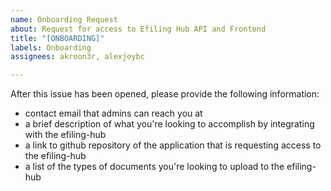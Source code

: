 ```yaml
---
name: Onboarding Request
about: Request for access to Efiling Hub API and Frontend
title: "[ONBOARDING]"
labels: Onboarding
assignees: akroon3r, alexjoybc

---
```


After this issue has been opened, please provide the following information:

- contact email that admins can reach you at
- a brief description of what you're looking to accomplish by integrating with the efiling-hub
- a link to github repository of the application that is requesting access to the efiling-hub
- a list of the types of documents you're looking to upload to the efiling-hub
